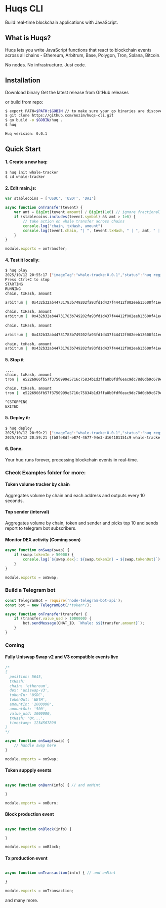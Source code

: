# Huqs CLI

Build real-time blockchain applications with JavaScript.

## What is Huqs?

Huqs lets you write JavaScript functions that react to blockchain events across all chains - Ethereum, Arbitrum, Base,
Polygon, Tron, Solana, Bitcoin.

No nodes. No infrastructure. Just code.

## Installation

Download binary Get the latest release from GitHub releases

or build from repo:

```bash
$ export PATH=$PATH:$GOBIN // to make sure your go binaries are discoverable by shell
$ git clone https://github.com/nozim/huqs-cli.git
$ go build -o $GOBIN/huq .
$ huq                      

Huq verision: 0.0.1

```

## Quick Start

#### 1. Create a new huq:

```bash
$ huq init whale-tracker
$ cd whale-tracker
```

#### 2. Edit main.js:

```javascript
var stablecoins = ['USDC', 'USDT', 'DAI']

async function onTransfer(tevent) {
    var amt = BigInt(tevent.amount) / BigInt(1e6) // ignore fractional
    if (stablecoins.includes(tevent.symbol) && amt > 1e6) {
        // take action on whale transfer across chains
        console.log("chain, txHash, amount")
        console.log(tevent.chain, "| ", tevent.txHash, " | ", amt, " | ", tevent.symbol);
    }
}

module.exports = onTransfer;
```

#### 4. Test it locally:

```bash
$ huq play   
2025/10/12 20:55:17 {"imageTag":"whale-tracke:0.0.1","status":"huq registered"}                                                                                             
Press Ctrl+C to stop                      
STARTING                                                                                                                                                                
RUNNING                                   
chain, txHash, amount                                                                                                                                                   

arbitrum |  0x432b32ab44731783b749202fa93fd1d437f44412f002eeb13600f41eed736699  |  164966n  |  USDC
                                                                                                                                                                        
chain, txHash, amount
arbitrum |  0x432b32ab44731783b749202fa93fd1d437f44412f002eeb13600f41eed736699  |  164966n  |  USDC
                                                                                                                                                                        
chain, txHash, amount
                                          
arbitrum |  0x432b32ab44731783b749202fa93fd1d437f44412f002eeb13600f41eed736699  |  119975n  |  USDC
                                          
chain, txHash, amount
arbitrum |  0x432b32ab44731783b749202fa93fd1d437f44412f002eeb13600f41eed736699  |  119975n  |  USDC
```

#### 5. Stop it

```bash 
....
chain, txHash, amount
tron |  e5226966fb57f3750999e5716c75834b1d3ffa8b0fdf6eac9dc78d0db9c679e6  |  200000n  |  USDT

chain, txHash, amount
tron |  e5226966fb57f3750999e5716c75834b1d3ffa8b0fdf6eac9dc78d0db9c679e6  |  200000n  |  USDT

^CSTOPPING
EXITED
```

#### 5. Deploy it:

```bash
$ huq deploy 
2025/10/12 20:59:21 {"imageTag":"whale-tracke:0.0.1","status":"huq registered"}
2025/10/12 20:59:21 {fb8fe8df-e874-4677-94e3-d164101151c9 whale-tracke 0.0.1 RUNNING}
````

#### 6. Done.

Your huq runs forever, processing blockchain events in real-time.

### Check Examples folder for more:

#### Token volume tracker by chain

Aggregates volume by chain and each address and outputs every 10 seconds.

#### Top sender (interval)

Aggregates volume by chain, token and sender and picks top 10 and sends report to telegram bot subscribers.

#### Monitor DEX activity (Coming soon)

```javascript
async function onSwap(swap) {
    if (swap.tokenIn > 50000) {
        console.log(`${swap.dex}: ${swap.tokenIn} → ${swap.tokenOut}`);
    }
}

module.exports = onSwap;
````

### Build a Telegram bot

```javascript
const TelegramBot = require('node-telegram-bot-api');
const bot = new TelegramBot(/*token*/);

async function onTransfer(transfer) {
    if (transfer.value_usd > 1000000) {
        bot.sendMessage(CHAT_ID, `Whale: $${transfer.amount}`);
    }
}

```

### Coming

#### Fully Uniswap Swap v2 and V3 compatible events live

```javascript
/*
{
  position: 5645,
  txHash: 
  chain: 'ethereum',
  dex: 'uniswap-v3',
  tokenIn: 'USDC',
  tokenOut: 'WETH',
  amountIn: '1000000',
  amountOut: '500',
  value_usd: 1000000,
  txHash: '0x...',
  timestamp: 1234567890
}
*/

async function onSwap(swap) {
    // handle swap here 
}

module.exports = onSwap;
```

#### Token suppply events

```javascript

async function onBurn(info) { // and onMint

}

module.exports = onBurn;
```

#### Block production event

```javascript

async function onBlock(info) {

}

module.exports = onBlock;
```

#### Tx production event

```javascript

async function onTransaction(info) { // and onMint

}

module.exports = onTransaction;
```

and many more.
